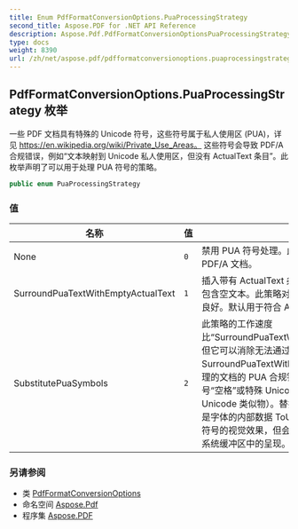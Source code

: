 ```yaml
---
title: Enum PdfFormatConversionOptions.PuaProcessingStrategy
second_title: Aspose.PDF for .NET API Reference
description: Aspose.Pdf.PdfFormatConversionOptionsPuaProcessingStrategy 枚举。一些 PDF 文档具有特殊的 Unicode 符号，这些符号属于私人使用区 PUA，详见 https//en.wikipedia.org/wiki/Private_Use_Areas。 这些符号会导致 PDF/A 合规错误，例如“文本映射到 Unicode 私人使用区，但没有 ActualText 条目”。此枚举声明了可以用于处理 PUA 符号的策略。
type: docs
weight: 8390
url: /zh/net/aspose.pdf/pdfformatconversionoptions.puaprocessingstrategy/
---
```

## PdfFormatConversionOptions.PuaProcessingStrategy 枚举

一些 PDF 文档具有特殊的 Unicode 符号，这些符号属于私人使用区 (PUA)，详见 https://en.wikipedia.org/wiki/Private_Use_Areas。 这些符号会导致 PDF/A 合规错误，例如“文本映射到 Unicode 私人使用区，但没有 ActualText 条目”。此枚举声明了可以用于处理 PUA 符号的策略。

```csharp
public enum PuaProcessingStrategy
```

### 值

| 名称 | 值 | 描述 |
| --- | --- | --- |
| None | `0` | 禁用 PUA 符号处理。此策略默认用于符合 B 级的 PDF/A 文档。 |
| SurroundPuaTextWithEmptyActualText | `1` | 插入带有 ActualText 条目的标记内容块，该条目包含空文本。此策略对没有标记内容块的文档效果良好。默认用于符合 A 级的 PDF/A 文档。 |
| SubstitutePuaSymbols | `2` | 此策略的工作速度比“SurroundPuaTextWithEmptyActualText”慢，但它可以消除无法通过 SurroundPuaTextWithEmptyActualText 正确处理的文档的 PUA 合规错误。PUA 符号被替换为符号“空格”或特殊 Unicode（某些 PUA 符号具有 Unicode 类似物）。替换应用于文档的文本，而不是字体的内部数据 ToUnicode，因此它不会影响符号的视觉效果，但会影响符号在复制/粘贴操作系统缓冲区中的呈现。 |

### 另请参阅

* 类 [PdfFormatConversionOptions](../pdfformatconversionoptions/)
* 命名空间 [Aspose.Pdf](../../aspose.pdf/)
* 程序集 [Aspose.PDF](../../)